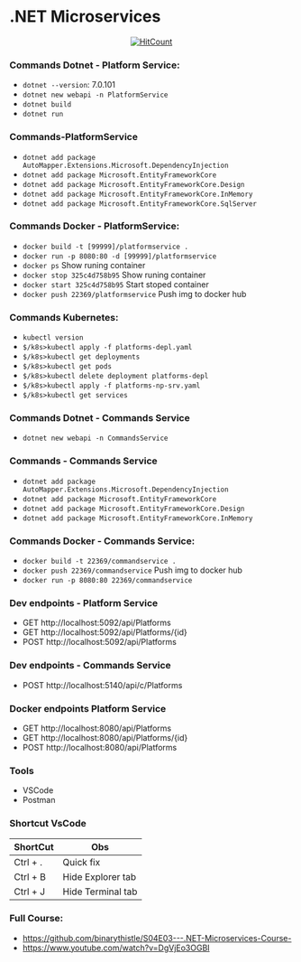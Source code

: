 # .NET Microservices

<div align="center">

[![HitCount](https://hits.dwyl.com/rlinsdev/.NET-Microservices.svg?style=flat-square&show=unique)](http://hits.dwyl.com/rlinsdev/.NET-Microservices)

</div>

### Commands Dotnet - Platform Service:
* `dotnet --version`: 7.0.101
* `dotnet new webapi -n PlatformService`
* `dotnet build`
* `dotnet run`

### Commands-PlatformService
* `dotnet add package AutoMapper.Extensions.Microsoft.DependencyInjection`
* `dotnet add package Microsoft.EntityFrameworkCore`
* `dotnet add package Microsoft.EntityFrameworkCore.Design`
* `dotnet add package Microsoft.EntityFrameworkCore.InMemory`
* `dotnet add package Microsoft.EntityFrameworkCore.SqlServer`

### Commands Docker - PlatformService:
* `docker build -t [99999]/platformservice .`
* `docker run -p 8080:80 -d [99999]/platformservice`
* `docker ps` Show runing container 
* `docker stop 325c4d758b95` Show runing container 
* `docker start 325c4d758b95` Start stoped container
* `docker push 22369/platformservice` Push img to docker hub

### Commands Kubernetes:
* `kubectl version` 
* `$/k8s>kubectl apply -f platforms-depl.yaml`
* `$/k8s>kubectl get deployments`
* `$/k8s>kubectl get pods`
* `$/k8s>kubectl delete deployment platforms-depl`
* `$/k8s>kubectl apply -f platforms-np-srv.yaml`
* `$/k8s>kubectl get services`

### Commands Dotnet - Commands Service
* `dotnet new webapi -n CommandsService`

### Commands - Commands Service
* `dotnet add package AutoMapper.Extensions.Microsoft.DependencyInjection`
* `dotnet add package Microsoft.EntityFrameworkCore`
* `dotnet add package Microsoft.EntityFrameworkCore.Design`
* `dotnet add package Microsoft.EntityFrameworkCore.InMemory`

### Commands Docker - Commands Service:
* `docker build -t 22369/commandservice .`
* `docker push 22369/commandservice` Push img to docker hub
* `docker run -p 8080:80 22369/commandservice`

### Dev endpoints - Platform Service
* GET  http://localhost:5092/api/Platforms
* GET  http://localhost:5092/api/Platforms/{id}
* POST http://localhost:5092/api/Platforms

### Dev endpoints - Commands Service
* POST http://localhost:5140/api/c/Platforms

### Docker endpoints Platform Service
* GET  http://localhost:8080/api/Platforms
* GET  http://localhost:8080/api/Platforms/{id}
* POST http://localhost:8080/api/Platforms

### Tools
* VSCode
* Postman



### Shortcut VsCode
| ShortCut | Obs |
|-|-
|Ctrl + .|Quick fix |
|Ctrl + B|Hide Explorer tab |
|Ctrl + J|Hide Terminal tab |

### Full Course:
* https://github.com/binarythistle/S04E03---.NET-Microservices-Course-
* https://www.youtube.com/watch?v=DgVjEo3OGBI
